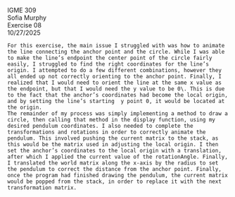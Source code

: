 IGME 309  
Sofia Murphy  
Exercise 08  
10/27/2025

	  
	For this exercise, the main issue I struggled with was how to animate the line connecting the anchor point and the circle. While I was able to make the line’s endpoint the center point of the circle fairly easily, I struggled to find the right coordinates for the line’s origin. I attempted to do a few different combinations, however they all ended up not correctly orienting to the anchor point. Finally, I realized that I would need to orient the line at the same x value as the endpoint, but that I would need the y value to be 0\. This is due to the fact that the anchor’s coordinates had become the local origin, and by setting the line’s starting  y point 0, it would be located at the origin.  
	The remainder of my process was simply implementing a method to draw a circle, then calling that method in the display function, using my desired pendulum coordinates. I also needed to complete the transformations and rotations in order to correctly animate the pendulum. This involved pushing the current matrix to the stack, as this would be the matrix used in adjusting the local origin. I then set the anchor’s coordinates to the local origin with a translation, after which I applied the current value of the rotationAngle. Finally, I translated the world matrix along the x-axis by the radius to set the pendulum to correct the distance from the anchor point. Finally, once the program had finished drawing the pendulum, the current matrix would be popped from the stack, in order to replace it with the next transformation matrix. 